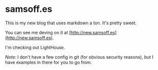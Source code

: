 # samsoff.es

This is my new blog that uses markdown a ton. It's pretty sweet.

You can see me deving on it at [http://new.samsoff.es](http://new.samsoff.es).

I'm checking out LightHouse.

*Note:* I don't have a few config in git (for obvious security reasons), but I have examples in there for you to go from.
